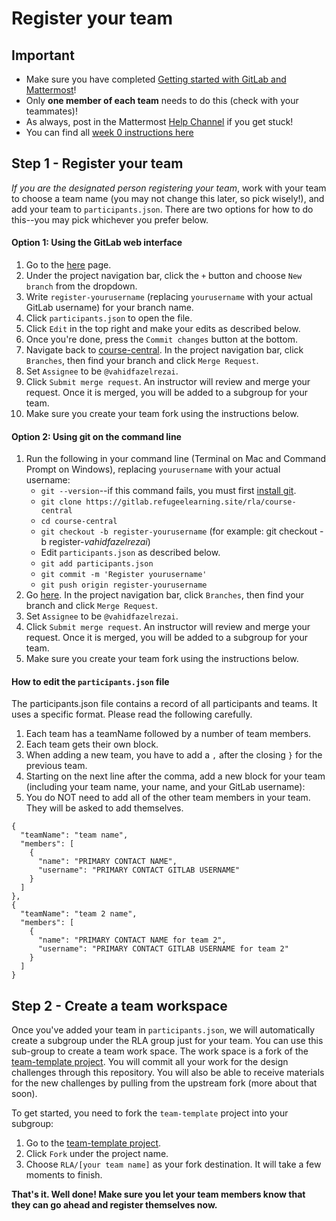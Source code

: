 # Register your team

## Important

* Make sure you have completed [Getting started with GitLab and Mattermost](onboarding.md)!
* Only **one member of each team** needs to do this (check with your teammates)!
* As always, post in the Mattermost [Help Channel](https://mattermost.refugeelearning.site/rla/channels/help) if you get stuck!
* You can find all [week 0 instructions here](https://gitlab.refugeelearning.site/rla/course-central/blob/master/week0/README.md)


## Step 1 - Register your team

*If you are the designated person registering your team*, work with your team to choose a team name (you may not change this later, so pick wisely!), and add your team to `participants.json`. There are two options for how to do this--you may pick whichever you prefer below.

#### Option 1: Using the GitLab web interface

1. Go to the [here](https://gitlab.refugeelearning.site/rla/course-central) page.
2. Under the project navigation bar, click the `+` button and choose `New branch` from the dropdown.
3. Write `register-yourusername` (replacing `yourusername` with your actual GitLab username) for your branch name.
4. Click `participants.json` to open the file.
5. Click `Edit` in the top right and make your edits as described below.
6. Once you're done, press the `Commit changes` button at the bottom.
7. Navigate back to [course-central](https://gitlab.refugeelearning.site/rla/course-central). In the project navigation bar, click `Branches`, then find your branch and click `Merge Request`.
8. Set `Assignee` to be `@vahidfazelrezai`.
9. Click `Submit merge request`. An instructor will review and merge your request. Once it is merged, you will be added to a subgroup for your team.
10. Make sure you create your team fork using the instructions below.

#### Option 2: Using git on the command line

1. Run the following in your command line (Terminal on Mac and Command Prompt on Windows), replacing `yourusername` with your actual username:
    - `git --version`--if this command fails, you must first [install git](https://git-scm.com/book/en/v2/Getting-Started-Installing-Git).
    - `git clone https://gitlab.refugeelearning.site/rla/course-central`
    - `cd course-central`
    - `git checkout -b register-yourusername` (for example: git checkout -b register-*vahidfazelrezai*)
    - Edit `participants.json` as described below.
    - `git add participants.json`
    - `git commit -m 'Register yourusername'`
    - `git push origin register-yourusername`
2. Go [here](https://gitlab.refugeelearning.site/rla/course-central). In the project navigation bar, click `Branches`, then find your branch and click `Merge Request`.
3. Set `Assignee` to be `@vahidfazelrezai`.
4. Click `Submit merge request`. An instructor will review and merge your request. Once it is merged, you will be added to a subgroup for your team.
5. Make sure you create your team fork using the instructions below.

#### How to edit the `participants.json` file

The participants.json file contains a record of all participants and teams. It uses a specific format. Please read the following carefully. 

1. Each team has a teamName followed by a number of team members.
2. Each team gets their own block.
3. When adding a new team, you have to add a `,` after the closing `}` for the previous team.
4. Starting on the next line after the comma, add a new block for your team (including your team name, your name, and your GitLab username):
5. You do NOT need to add all of the other team members in your team. They will be asked to add themselves.

```
{
  "teamName": "team name",
  "members": [
    {
      "name": "PRIMARY CONTACT NAME",
      "username": "PRIMARY CONTACT GITLAB USERNAME"
    }
  ]
},
{
  "teamName": "team 2 name",
  "members": [
    {
      "name": "PRIMARY CONTACT NAME for team 2",
      "username": "PRIMARY CONTACT GITLAB USERNAME for team 2"
    }
  ]
}
```

## Step 2 - Create a team workspace

Once you've added your team in `participants.json`, we will automatically create a subgroup under the RLA group just for your team. You can use this sub-group to create a team work space. The work space is a fork of the [team-template project](https://gitlab.refugeelearning.site/rla/team-template). You will commit all your work for the design challenges through this repository. You will also be able to receive materials for the new challenges by pulling from the upstream fork (more about that soon).

To get started, you need to fork the `team-template` project into your subgroup:
1. Go to the [team-template project](https://gitlab.refugeelearning.site/rla/team-template).
2. Click `Fork` under the project name.
3. Choose `RLA/[your team name]` as your fork destination. It will take a few moments to finish.

**That's it. Well done! Make sure you let your team members know that they can go ahead and register themselves now.**


